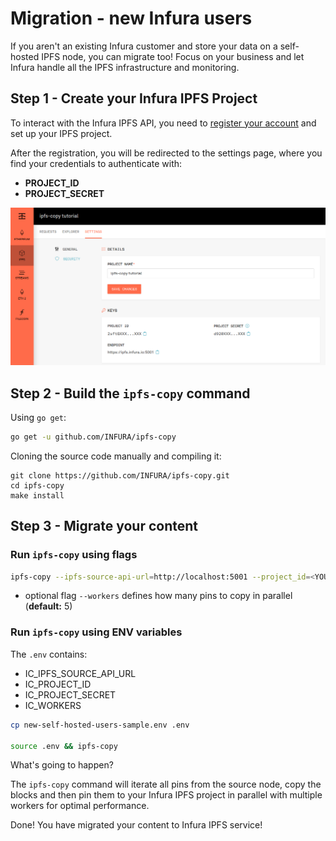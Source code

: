 # Migration - new Infura users
If you aren't an existing Infura customer and store your data on a self-hosted IPFS node, you can migrate too! Focus on your business and let Infura handle all the IPFS infrastructure and monitoring.

## Step 1 - Create your Infura IPFS Project
To interact with the Infura IPFS API, you need to [register your account](https://infura.io/register) and set up your IPFS project.

After the registration, you will be redirected to the settings page, where you find your credentials to authenticate with:
- **PROJECT_ID**
- **PROJECT_SECRET**

![ipfs-copy Infura credentials settings page](./ipfs-copy-tutorial-creds.png)

## Step 2 - Build the `ipfs-copy` command
Using `go get`:
```bash
go get -u github.com/INFURA/ipfs-copy
```

Cloning the source code manually and compiling it:
```
git clone https://github.com/INFURA/ipfs-copy.git
cd ipfs-copy
make install
```

## Step 3 - Migrate your content
### Run `ipfs-copy` using flags
```bash
ipfs-copy --ipfs-source-api-url=http://localhost:5001 --project_id=<YOUR_PROJECT_ID> --project_secret=<YOUR_PROJECT_SECRET>
```
- optional flag `--workers` defines how many pins to copy in parallel (**default:** 5)

### Run `ipfs-copy` using ENV variables
The `.env` contains:
- IC_IPFS_SOURCE_API_URL
- IC_PROJECT_ID
- IC_PROJECT_SECRET
- IC_WORKERS

```bash
cp new-self-hosted-users-sample.env .env

source .env && ipfs-copy
```

What's going to happen?

The `ipfs-copy` command will iterate all pins from the source node, copy the blocks and then pin them to your Infura IPFS project in parallel with multiple workers for optimal performance.

Done! You have migrated your content to Infura IPFS service!